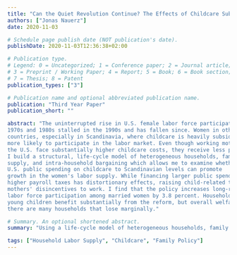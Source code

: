 ```yaml
---
title: "Can the Quiet Revolution Continue? The Effects of Childcare Subsidies on Female Labor Force Participation in a Life-Cycle Model"
authors: ["Jonas Nauerz"]
date: 2020-11-03

# Schedule page publish date (NOT publication's date).
publishDate: 2020-11-03T12:36:38+02:00

# Publication type.
# Legend: 0 = Uncategorized; 1 = Conference paper; 2 = Journal article;
# 3 = Preprint / Working Paper; 4 = Report; 5 = Book; 6 = Book section;
# 7 = Thesis; 8 = Patent
publication_types: ["3"]

# Publication name and optional abbreviated publication name.
publication: "Third Year Paper"
publication_short: ""

abstract: "The uninterrupted rise in U.S. female labor force participation throughout the
1970s and 1980s stalled in the 1990s and has fallen since. Women in other western
countries, especially in Scandinavia, where childcare is heavily subsidized, are
more likely to participate in the labor market. Even though working mothers in
the U.S. face substantially higher childcare costs, they receive less public support.
I build a structural, life-cycle model of heterogeneous households, family labor
supply, and intra-household bargaining which allows me to examine whether increasing
U.S. public spending on childcare to Scandinavian levels can promote
growth in the women's labor supply. While financing larger public spending with
higher payroll taxes has distortionary effects, raising child-related transfers reduces
mothers' disincentives to work. I find that the policy increases long-run
labor force participation among married women by 3.8 percent. Households with
young children benefit substantially from the reform, but overall welfare falls as
there are many households that lose marginally."

# Summary. An optional shortened abstract.
summary: "Using a life-cycle model of heterogeneous households, family labor supply, and intra-household bargaining, I study the effects of increasing U.S. public spending on childcare to Scandinavian levels on women's labor supply and find that the policy increases long-run labor force participation among married women"

tags: ["Household Labor Supply", "Childcare", "Family Policy"]
---
```

